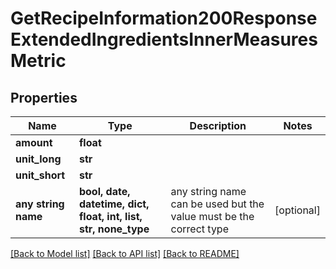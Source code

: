 # GetRecipeInformation200ResponseExtendedIngredientsInnerMeasuresMetric


## Properties
Name | Type | Description | Notes
------------ | ------------- | ------------- | -------------
**amount** | **float** |  | 
**unit_long** | **str** |  | 
**unit_short** | **str** |  | 
**any string name** | **bool, date, datetime, dict, float, int, list, str, none_type** | any string name can be used but the value must be the correct type | [optional]

[[Back to Model list]](../README.md#documentation-for-models) [[Back to API list]](../README.md#documentation-for-api-endpoints) [[Back to README]](../README.md)


